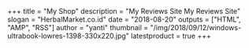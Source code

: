+++
title = "My Shop"
description = "My Reviews Site My Reviews Site"
slogan = "HerbalMarket.co.id"
date = "2018-08-20"
outputs = ["HTML", "AMP", "RSS"]
author = "yanti"
thumbnail = "/img/2018/09/12/windows-ultrabook-lowres-1398-330x220.jpg"
latestproduct = true
+++